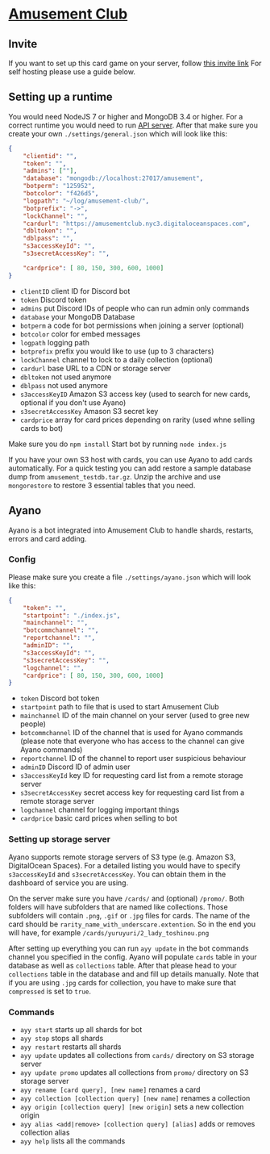 # [Amusement Club](https://amusementclub.xyz)
## Invite
If you want to set up this card game on your server, follow [this invite link](https://discordapp.com/oauth2/authorize?client_id=340988108222758934&scope=bot&permissions=379969)
For self hosting please use a guide below.
## Setting up a runtime
You would need NodeJS 7 or higher and MongoDB 3.4 or higher.
For a correct runtime you would need to run [API server](https://github.com/yosoro-ent/amusement-api). After that make sure you create your own `./settings/general.json` which will look like this:
```json
{
    "clientid": "",
    "token": "",
    "admins": [""],
    "database": "mongodb://localhost:27017/amusement",
    "botperm": "125952",
    "botcolor": "f426d5",
    "logpath": "~/log/amusement-club/",
    "botprefix": "->",
    "lockChannel": "",
    "cardurl": "https://amusementclub.nyc3.digitaloceanspaces.com",
    "dbltoken": "",
    "dblpass": "",
    "s3accessKeyId": "",
    "s3secretAccessKey": "",

    "cardprice": [ 80, 150, 300, 600, 1000]
}
```
* `clientID` client ID for Discord bot
* `token` Discord token
* `admins` put Discord IDs of people who can run admin only commands
* `database` your MongoDB Database
* `botperm` a code for bot permissions when joining a server (optional)
* `botcolor` color for embed messages 
* `logpath` logging path
* `botprefix` prefix you would like to use (up to 3 characters)
* `lockChannel` channel to lock to a daily collection (optional)
* `cardurl` base URL to a CDN or storage server
* `dbltoken` not used anymore
* `dblpass` not used anymore
* `s3accessKeyID` Amazon S3 access key (used to search for new cards, optional if you don't use Ayano)
* `s3secretAccessKey` Amason S3 secret key
* `cardprice` array for card prices depending on rarity (used whne selling cards to bot)

Make sure you do `npm install`
Start bot by running `node index.js`

If you have your own S3 host with cards, you can use Ayano to add cards automatically. For a quick testing you can add restore a sample database dump from `amusement_testdb.tar.gz`. Unzip the archive and use `mongorestore` to restore 3 essential tables that you need.

## Ayano
Ayano is a bot integrated into Amusement Club to handle shards, restarts, errors and card adding.
### Config
Please make sure you create a file `./settings/ayano.json` which will look like this:
```json
{
    "token": "",
    "startpoint": "./index.js",
    "mainchannel": "",
    "botcommchannel": "",
    "reportchannel": "",
    "adminID": "",
    "s3accessKeyId": "",
    "s3secretAccessKey": "",
    "logchannel": "",
    "cardprice": [ 80, 150, 300, 600, 1000]
}
```
* `token` Discord bot token
* `startpoint` path to file that is used to start Amusement Club
* `mainchannel` ID of the main channel on your server (used to gree new people)
* `botcommchannel` ID of the channel that is used for Ayano commands (please note that everyone who has access to the channel can give Ayano commands)
* `reportchannel` ID of the channel to report user suspicious behaviour 
* `adminID` Discord ID of admin user
* `s3accessKeyId` key ID for requesting card list from a remote storage server
* `s3secretAccessKey` secret access key for requesting card list from a remote storage server
* `logchannel` channel for logging important things
* `cardprice` basic card prices when selling to bot

### Setting up storage server
Ayano supports remote storage servers of S3 type (e.g. Amazon S3, DigitalOcean Spaces). For a detailed listing you would have to specify `s3accessKeyId` and `s3secretAccessKey`. You can obtain them in the dashboard of service you are using.

On the server make sure you have `/cards/` and (optional) `/promo/`. Both folders will have subfolders that are named like collections. Those subfolders will contain `.png`, `.gif` or `.jpg` files for cards. The name of the card should be `rarity_name_with_underscare.extention`. So in the end you will have, for example `/cards/yuruyuri/2_lady_toshinou.png`

After setting up everything you can run `ayy update` in the bot commands channel you specified in the config. Ayano will populate `cards` table in your database as well as `collections` table. After that please head to your `collections` table in the database and and fill up details manually. Note that if you are using `.jpg` cards for collection, you have to make sure that `compressed` is set to `true`.
### Commands
* `ayy start` starts up all shards for bot
* `ayy stop` stops all shards
* `ayy restart` restarts all shards
* `ayy update` updates all collections from `cards/` directory on S3 storage server
* `ayy update promo` updates all collections from `promo/` directory on S3 storage server
* `ayy rename [card query], [new name]` renames a card
* `ayy collection [collection query] [new name]` renames a collection
* `ayy origin [collection query] [new origin]` sets a new collection origin
* `ayy alias <add|remove> [collection query] [alias]` adds or removes collection alias
* `ayy help` lists all the commands
